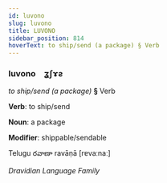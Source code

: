 ```yaml
---
id: luvono
slug: luvono
title: LUVONO
sidebar_position: 814
hoverText: to ship/send (a package) § Verb
---
```


### luvono&emsp;<span kind="abugida">ʓʃɤƨ</span>

*to ship/send (a package)* **§** Verb

**Verb**: to ship/send

**Noun**: a package

**Modifier**: shippable/sendable

Telugu రవాణా ravāṇā [rɐvaːnaː]

*Dravidian Language Family*